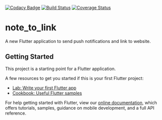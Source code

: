 [![Codacy Badge](https://api.codacy.com/project/badge/Grade/aa60d8ea120a4e52a2a7edc8ae311ef7)](https://app.codacy.com/gh/reminderjob/note_to_link?utm_source=github.com&utm_medium=referral&utm_content=reminderjob/note_to_link&utm_campaign=Badge_Grade)
[![Build Status](https://travis-ci.org/reminderjob/note_to_link.svg?branch=master)](https://travis-ci.org/reminderjob/note_to_link)
[![Coverage Status](https://coveralls.io/repos/github/reminderjob/note_to_link/badge.svg?branch=master)](https://coveralls.io/github/reminderjob/note_to_link?branch=master)

# note_to_link

A new Flutter application to send push notifications and link to website.

## Getting Started

This project is a starting point for a Flutter application.

A few resources to get you started if this is your first Flutter project:

- [Lab: Write your first Flutter app](https://flutter.dev/docs/get-started/codelab)
- [Cookbook: Useful Flutter samples](https://flutter.dev/docs/cookbook)

For help getting started with Flutter, view our
[online documentation](https://flutter.dev/docs), which offers tutorials,
samples, guidance on mobile development, and a full API reference.

